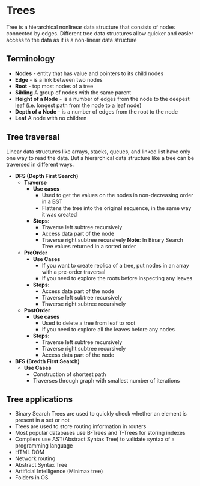 # Trees #

Tree is a hierarchical nonlinear data structure that consists of nodes connected by edges.
Different tree data structures allow quicker and easier access to the data as it is a non-linear data structure

## Terminology ##

 - **Nodes** - entity that has value and pointers to its child nodes
 - **Edge** - is a link between two nodes
 - **Root** - top most nodes of a tree
 - **Sibling** A group of nodes with the same parent
 - **Height of a Node** - is a number of edges from the node to the deepest leaf (i.e. longest path from the node to a leaf node)
 - **Depth of a Node** - is a number of edges from the root to the node
 - **Leaf** A node with no children

## Tree traversal ##

Linear data structures like arrays, stacks, queues, and linked list have only one way to read the data. But a hierarchical data structure like a tree can be traversed in different ways.

 - **DFS (Depth First Search)**
   - **Traverse**
     - **Use cases**
       - Used to get the values on the nodes in non-decreasing order in a BST
       - Flattens the tree into the original sequence, in the same way it was created
     - **Steps:**
       - Traverse left subtree recursively
       - Access data part of the node
       - Traverse right subtree recursively
     **Note**: In Binary Search Tree values returned in a sorted order
   - **PreOrder**
     - **Use Cases**
        - If you want to create replica of a tree, put nodes in an array with a pre-order traversal
        - If you need to explore the roots before inspecting any leaves
     - **Steps:**
       - Access data part of the node
       - Traverse left subtree recursively
       - Traverse right subtree recursively
   - **PostOrder**
     - **Use cases**
       - Used to delete a tree from leaf to root
       - If you need to explore all the leaves before any nodes
     - **Steps:**
       - Traverse left subtree recursively
       - Traverse right subtree recursively
       - Access data part of the node
 - **BFS (Bredth First Search)**
   - **Use Cases**
     - Construction of shortest path
     - Traverses through graph with smallest number of iterations

## Tree applications ##

 - Binary Search Trees are used to quickly check whether an element is present in a set or not
 - Trees are used to store routing information in routers
 - Most popular databases use B-Trees and T-Trees for storing indexes
 - Compilers use AST(Abstract Syntax Tree) to validate syntax of a programming language
 - HTML DOM
 - Network routing
 - Abstract Syntax Tree
 - Artificial Intelligence (Minimax tree)
 - Folders in OS